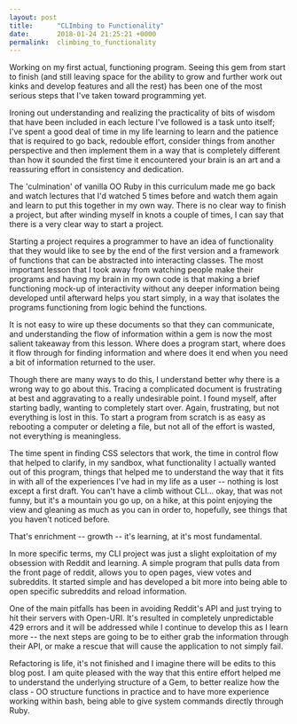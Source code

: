 ```yaml
---
layout: post
title:      "CLImbing to Functionality"
date:       2018-01-24 21:25:21 +0000
permalink:  climbing_to_functionality
---
```



Working on my first actual, functioning program. Seeing this gem from start to finish (and still leaving space for the ability to grow and further work out kinks and develop features and all the rest) has been one of the most serious steps that I've taken toward programming yet.

Ironing out understanding and realizing the practicality of bits of wisdom that have been included in each lecture I've followed is a task unto itself; I've spent a good deal of time in my life learning to learn and the patience that is required to go back, redouble effort, consider things from another perspective and then implement them in a way that is completely different than how it sounded the first time it encountered your brain is an art and a reassuring effort in consistency and dedication.

The 'culmination' of vanilla OO Ruby in this curriculum made me go back and watch lectures that I'd watched 5 times before and watch them again and learn to put this together in my own way. There is no clear way to finish a project, but after winding myself in knots a couple of times, I can say that there is a very clear way to start a project.

Starting a project requires a programmer to have an idea of functionality that they would like to see by the end of the first version and a framework of functions that can be abstracted into interacting classes. The most important lesson that I took away from watching people make their programs and having my brain in my own code is that making a brief functioning mock-up of interactivity without any deeper information being developed until afterward helps you start simply, in a way that isolates the programs functioning from logic behind the functions.

It is not easy to wire up these documents so that they can communicate, and understanding the flow of information within a gem is now the most salient takeaway from this lesson. Where does a program start, where does it flow through for finding information and where does it end when you need a bit of information returned to the user.

Though there are many ways to do this, I understand better why there is a wrong way to go about this. Tracing a complicated document is frustrating at best and aggravating to a really undesirable point. I found myself, after starting badly, wanting to completely start over. Again, frustrating, but not everything is lost in this. To start a program from scratch is as easy as rebooting a computer or deleting a file, but not all of the effort is wasted, not everything is meaningless.

The time spent in finding CSS selectors that work, the time in control flow that helped to clarify, in my sandbox, what functionality I actually wanted out of this program, things that helped me to understand the way that it fits in with all of the experiences I've had in my life as a user -- nothing is lost except a first draft. You can't have a climb without CLI... okay, that was not funny, but it's a mountain you go up, on a hike, at this point enjoying the view and gleaning as much as you can in order to, hopefully, see things that you haven't noticed before.


That's enrichment -- growth -- it's learning, at it's most fundamental.


In more specific terms, my CLI project was just a slight exploitation of my obsession with Reddit and learning. A simple program that pulls data from the front page of reddit, allows you to open pages, view votes and subreddits. It started simple and has developed a bit more into being able to open specific subreddits and reload information.

One of the main pitfalls has been in avoiding Reddit's API and just trying to hit their servers with Open-URI. It's resulted in completely unpredictable 429 errors and it will be addressed while I continue to develop this as I learn more -- the next steps are going to be to either grab the information through their API, or make a rescue that will cause the application to not simply fail.

Refactoring is life, it's not finished and I imagine there will be edits to this blog post. I am quite pleased with the way that this entire effort helped me to understand the underlying structure of a Gem, to better realize how the class - OO structure functions in practice and to have more experience working within bash, being able to give system commands directly through Ruby.
